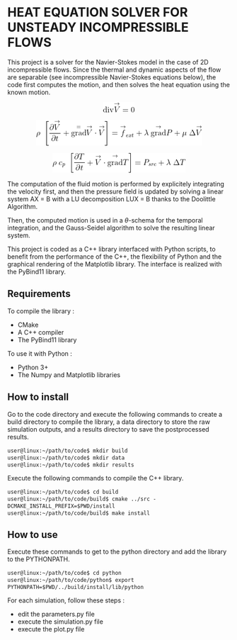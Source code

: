 # HEAT EQUATION SOLVER FOR UNSTEADY INCOMPRESSIBLE FLOWS

This project is a solver for the Navier-Stokes model in the case of 2D incompressible flows. Since the thermal and dynamic aspects of the flow are separable (see incompressible Navier-Stokes equations below), the code first computes the motion, and then solves the heat equation using the known motion.

<p align="center">
	<img src=eq_mass.png />
</p>

<p align="center">
	<img src=eq_momentum.png />
</p>

<p align="center">
	<img src=eq_energy.png />
</p>

The computation of the fluid motion is performed by explicitely integrating the velocity first, and then the pressure field is updated by solving a linear system AX = B with a LU decomposition LUX = B thanks to the Doolittle Algorithm.

Then, the computed motion is used in a $\theta$-schema for the temporal integration, and the Gauss-Seidel algorithm to solve the resulting linear system.

This project is coded as a C++ library interfaced with Python scripts, to benefit from the performance of the C++, the flexibility of Python and the graphical rendering of the Matplotlib library. The interface is realized with the PyBind11 library.

## Requirements
To compile the library :
- CMake  
- A C++ compiler  
- The PyBind11 library  

To use it with Python :
- Python 3+  
- The Numpy and Matplotlib libraries  

## How to install
Go to the code directory and execute the following commands to create a build directory to compile the library, a data directory to store the raw simulation outputs, and a results directory to save the postprocessed results.
```console
user@linux:~/path/to/code$ mkdir build  
user@linux:~/path/to/code$ mkdir data  
user@linux:~/path/to/code$ mkdir results  
```

Execute the following commands to compile the C++ library.
```console
user@linux:~/path/to/code$ cd build  
user@linux:~/path/to/code/build$ cmake ../src -DCMAKE_INSTALL_PREFIX=$PWD/install    
user@linux:~/path/to/code/build$ make install    
```

## How to use
Execute these commands to get to the python directory and add the library to the PYTHONPATH.
```console
user@linux:~/path/to/code$ cd python
user@linux:~/path/to/code/python$ export PYTHONPATH=$PWD/../build/install/lib/python
```

For each simulation, follow these steps :
- edit the parameters.py file
- execute the simulation.py file
- execute the plot.py file
